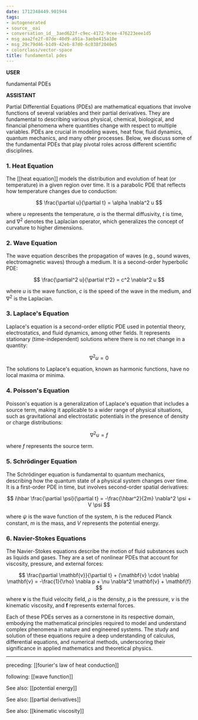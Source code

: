 ```yaml
---
date: 1712348449.901944
tags:
- autogenerated
- source__oai
- conversation_id__3aed622f-c9ec-4172-9cee-476223eee1d5
- msg_aaa2fe2f-07de-40d9-a91a-3aebe415a10e
- msg_29c79d46-b1d9-42eb-87d0-6c038f2040e5
- colorclass/vector-space
title: fundamental pdes
---
```


**USER**

fundamental PDEs


**ASSISTANT**

Partial Differential Equations (PDEs) are mathematical equations that involve functions of several variables and their partial derivatives. They are fundamental to describing various physical, chemical, biological, and financial phenomena where quantities change with respect to multiple variables. PDEs are crucial in modeling waves, heat flow, fluid dynamics, quantum mechanics, and many other processes. Below, we discuss some of the fundamental PDEs that play pivotal roles across different scientific disciplines.

### 1. Heat Equation

The [[heat equation]] models the distribution and evolution of heat (or temperature) in a given region over time. It is a parabolic PDE that reflects how temperature changes due to conduction:

$$ \frac{\partial u}{\partial t} = \alpha \nabla^2 u $$

where $u$ represents the temperature, $\alpha$ is the thermal diffusivity, $t$ is time, and $\nabla^2$ denotes the Laplacian operator, which generalizes the concept of curvature to higher dimensions.

### 2. Wave Equation

The wave equation describes the propagation of waves (e.g., sound waves, electromagnetic waves) through a medium. It is a second-order hyperbolic PDE:

$$ \frac{\partial^2 u}{\partial t^2} = c^2 \nabla^2 u $$

where $u$ is the wave function, $c$ is the speed of the wave in the medium, and $\nabla^2$ is the Laplacian.

### 3. Laplace's Equation

Laplace's equation is a second-order elliptic PDE used in potential theory, electrostatics, and fluid dynamics, among other fields. It represents stationary (time-independent) solutions where there is no net change in a quantity:

$$ \nabla^2 u = 0 $$

The solutions to Laplace's equation, known as harmonic functions, have no local maxima or minima.

### 4. Poisson's Equation

Poisson's equation is a generalization of Laplace's equation that includes a source term, making it applicable to a wider range of physical situations, such as gravitational and electrostatic potentials in the presence of density or charge distributions:

$$ \nabla^2 u = f $$

where $f$ represents the source term.

### 5. Schrödinger Equation

The Schrödinger equation is fundamental to quantum mechanics, describing how the quantum state of a physical system changes over time. It is a first-order PDE in time, but involves second-order spatial derivatives:

$$ i\hbar \frac{\partial \psi}{\partial t} = -\frac{\hbar^2}{2m} \nabla^2 \psi + V \psi $$

where $\psi$ is the wave function of the system, $\hbar$ is the reduced Planck constant, $m$ is the mass, and $V$ represents the potential energy.

### 6. Navier-Stokes Equations

The Navier-Stokes equations describe the motion of fluid substances such as liquids and gases. They are a set of nonlinear PDEs that account for viscosity, pressure, and external forces:

$$ \frac{\partial \mathbf{v}}{\partial t} + (\mathbf{v} \cdot \nabla) \mathbf{v} = -\frac{1}{\rho} \nabla p + \nu \nabla^2 \mathbf{v} + \mathbf{f} $$

where $\mathbf{v}$ is the fluid velocity field, $\rho$ is the density, $p$ is the pressure, $\nu$ is the kinematic viscosity, and $\mathbf{f}$ represents external forces.

Each of these PDEs serves as a cornerstone in its respective domain, embodying the mathematical principles required to model and understand complex phenomena in nature and engineered systems. The study and solution of these equations require a deep understanding of calculus, differential equations, and numerical methods, underscoring their significance in applied mathematics and theoretical physics.


---

preceding: [[fourier's law of heat conduction]]  


following: [[wave function]]

See also: [[potential energy]]


See also: [[partial derivatives]]


See also: [[kinematic viscosity]]